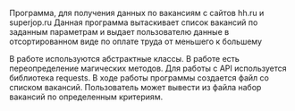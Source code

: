 Программа, для получения данных по вакансиям с сайтов hh.ru и superjop.ru 
Данная программа вытаскивает список вакансий по заданным параметрам и выдает
пользователю данные в отсортированном виде по оплате труда от меньшего к большему

В работе используются абстрактные классы.
В работе есть переопределение магических методов.
Для работы с API используется библиотека requests.
В ходе работы программы создается файл со списком вакансий.
Пользователь может вывести из файла набор вакансий по определенным критериям.